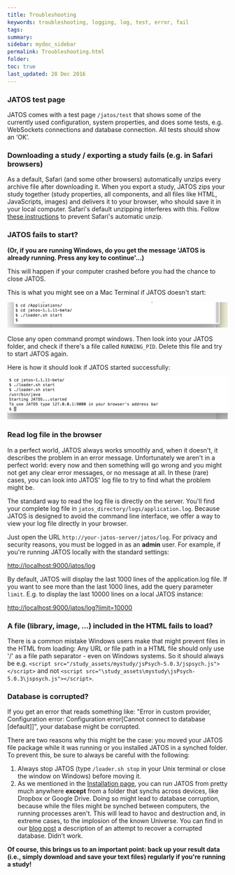 ```yaml
---
title: Troubleshooting
keywords: troubleshooting, logging, log, test, error, fail
tags:
summary:
sidebar: mydoc_sidebar
permalink: Troubleshooting.html
folder:
toc: true
last_updated: 28 Dec 2016
---
```


### JATOS test page

JATOS comes with a test page `/jatos/test` that shows some of the currently used configuration, system properties, and does some tests, e.g. WebSockets connections and database connection. All tests should show an ‘OK’.

### Downloading a study / exporting a study fails (e.g. in Safari browsers)

As a default, Safari (and some other browsers) automatically unzips every archive file after downloading it. When you export a study, JATOS zips your study together (study properties, all components, and all files like HTML, JavaScripts, images) and delivers it to your browser, who should save it in your local computer. Safari's default unzipping interferes with this. Follow [these instructions](https://discussions.apple.com/thread/1958374?start=0&tstart=0) to prevent Safari's automatic unzip.

### JATOS fails to start?

<b>(Or, if you are running Windows, do you get the message 'JATOS is already running. Press any key to continue'...)</b>

This will happen if your computer crashed before you had the chance to close JATOS. 

This is what you might see on a Mac Terminal if JATOS doesn't start:

![jatos doesn't start](images/shell_start1.png)

Close any open command prompt windows. Then look into your JATOS folder, and check if there's a file called `RUNNING_PID`. Delete this file and try to start JATOS again. 

Here is how it should look if JATOS started successfully:

![jatos doesn't start](images/shell_start2.png)
 
### Read log file in the browser

In a perfect world, JATOS always works smoothly and, when it doesn't, it describes the problem in an error message. Unfortunately we aren't in a perfect world: every now and then something will go wrong and you might not get any clear error messages, or no message at all. In these (rare) cases, you can look into JATOS' log file to try to find what the problem might be.  

The standard way to read the log file is directly on the server. You'll find your complete log file in `jatos_directory/logs/application.log`. Because JATOS is designed to avoid the command line interface, we offer a way to view your log file directly in your browser.

Just open the URL `http://your-jatos-server/jatos/log`. For privacy and security reasons, you must be logged in as an **admin** user. For example, if you're running JATOS locally with the standard settings:

[http://localhost:9000/jatos/log](http://localhost:9000/jatos/log)

By default, JATOS will display the last 1000 lines of the application.log file. If you want to see more than the last 1000 lines, add the query parameter `limit`. E.g. to display the last 10000 lines on a local JATOS instance:

[http://localhost:9000/jatos/log?limit=10000](http://localhost:9000/jatos/log?limit=10000)

### A file (library, image, ...) included in the HTML fails to load?

There is a common mistake Windows users make that might prevent files in the HTML from loading: Any URL or file path in a HTML file should only use '/' as a file path separator - even on Windows systems. So it should always be e.g. `<script src="/study_assets/mystudy/jsPsych-5.0.3/jspsych.js"></script>` and not `<script src="\study_assets\mystudy\jsPsych-5.0.3\jspsych.js"></script>`. 


### Database is corrupted?

If you get an error that reads something like: "Error in custom provider, Configuration error: Configuration error[Cannot connect to database [default]]", your database might be corrupted. 

There are two reasons why this might be the case: you moved your JATOS file package while it was running or you installed JATOS in a synched folder. To prevent this, be sure to always be careful with the following:
1. Always stop JATOS (type `/loader.sh stop` in your Unix terminal or close the window on Windows) before moving it.  
1. As we mentioned in the [Installation page](Installation.html), you can run JATOS from pretty much anywhere **except** from a folder that synchs across devices, like Dropbox or Google Drive. Doing so might lead to database corruption, because while the files might be synched between computers, the running processes aren't. This will lead to havoc and destruction and, in extreme cases, to the implosion of the known Universe. You can find in our [blog post](http://blog.jatos.org/Database_Recovery/) a description of an attempt to recover a corrupted database. Didn't work.

**Of course, this brings us to an important point: back up your result data (i.e., simply download and save your text files) regularly if you're running a study!**
